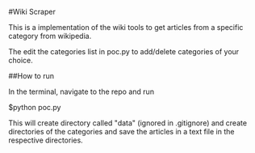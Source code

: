 #Wiki Scraper

This is a implementation of the wiki tools to get articles from a specific category from wikipedia.

The edit the categories list in poc.py to add/delete categories of your choice.

##How to run

In the terminal, navigate to the repo and run 

$python poc.py

This will create directory called "data" (ignored in .gitignore) and create directories of the categories and save the articles in a text file in the respective directories.